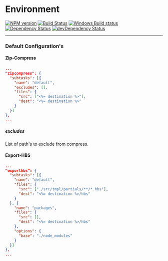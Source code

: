 # Environment
[![NPM version](https://badge.fury.io/gh/StephanGerbeth%2Fagency-environment.svg)](https://badge.fury.io/gh/StephanGerbeth%2Fagency-environment)
[![Build Status](https://img.shields.io/travis/StephanGerbeth/agency-environment.svg?style=flat&label=Linux%20build)](https://travis-ci.org/StephanGerbeth/agency-environment)
[![Windows Build status](https://img.shields.io/appveyor/ci/StephanGerbeth/agency-environment.svg?style=flat&label=Windows%20build)](https://ci.appveyor.com/project/StephanGerbeth/agency-environment)
[![Dependency Status](https://img.shields.io/david/StephanGerbeth/agency-environment.svg?style=flat)](https://david-dm.org/StephanGerbeth/agency-environment)
[![devDependency Status](https://img.shields.io/david/dev/StephanGerbeth/agency-environment.svg?style=flat)](https://david-dm.org/StephanGerbeth/agency-environment#info=devDependencies)

---

### Default Configuration's

#### Zip-Compress

```json
...
"zipcompress": {
  "subtasks": [{
    "name": "default",
    "excludes": [],
    "files": {
      "src": ["<%= destination %>"],
      "dest": "<%= destination %>"
    }
  }]
},
...
```
##### excludes
List of path's to exclude from compress.

#### Export-HBS

```json
...
"exporthbs": {
  "subtasks": [{
    "name": "default",
    "files": {
      "src": ["./src/tmpl/partials/**/*.hbs"],
      "dest": "<%= destination %>/hbs"
    }
  }, {
    "name": "packages",
    "files": {
      "src": [],
      "dest": "<%= destination %>/hbs"
    },
    "options": {
      "base": "./node_modules"
    }
  }]
},
...
```
